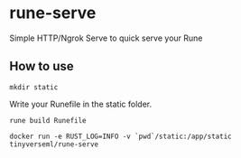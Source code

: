 # rune-serve
Simple HTTP/Ngrok Serve to quick serve your Rune

## How to use

``` mkdir static ```

Write your Runefile in the static folder.

``` rune build Runefile ```

``` docker run -e RUST_LOG=INFO -v `pwd`/static:/app/static tinyverseml/rune-serve ```
